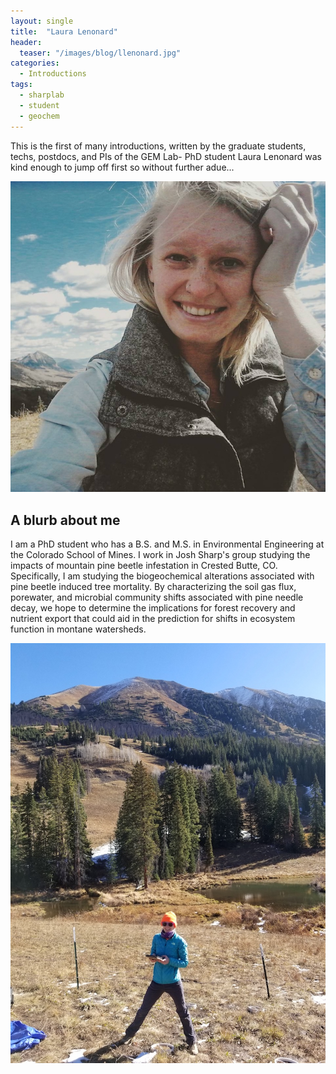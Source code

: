 ```yaml
---
layout: single
title:  "Laura Lenonard"
header:
  teaser: "/images/blog/llenonard.jpg"
categories: 
  - Introductions
tags:
  - sharplab
  - student
  - geochem
---
```

This is the first of many introductions, written by the graduate students, techs, postdocs, and PIs of the GEM Lab- PhD student Laura Lenonard was kind enough to jump off first so without further adue...

![Laura intro](/images/blog/llenonard.jpg)

## A blurb about me
I am a PhD student who has a B.S. and M.S. in Environmental Engineering at the Colorado School of Mines. I work in Josh Sharp's group studying the impacts of mountain pine beetle infestation in Crested Butte, CO. Specifically, I am studying the biogeochemical alterations associated with pine beetle induced tree mortality. By characterizing the soil gas flux, porewater, and microbial community shifts associated with pine needle decay, we hope to determine the implications for forest recovery and nutrient export that could aid in the prediction for shifts in ecosystem function in montane watersheds.

![Lauraintro](/images/blog/llenonard_studysite.jpg)